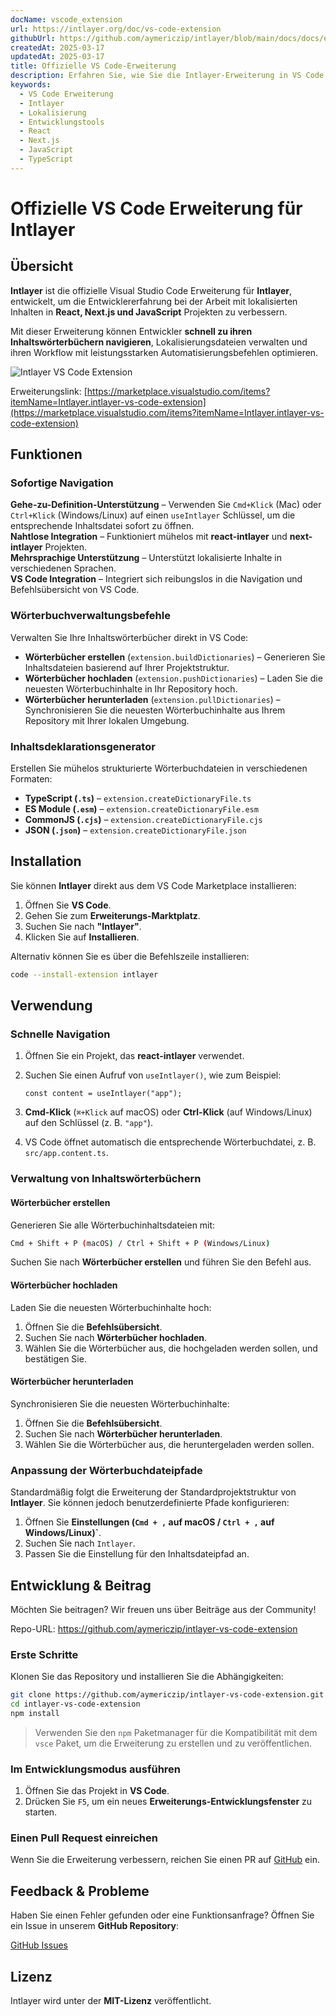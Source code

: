 ```yaml
---
docName: vscode_extension
url: https://intlayer.org/doc/vs-code-extension
githubUrl: https://github.com/aymericzip/intlayer/blob/main/docs/docs/en/vs_code_extension.md
createdAt: 2025-03-17
updatedAt: 2025-03-17
title: Offizielle VS Code-Erweiterung
description: Erfahren Sie, wie Sie die Intlayer-Erweiterung in VS Code verwenden, um Ihren Entwicklungsworkflow zu verbessern. Navigieren Sie schnell zwischen lokalisierten Inhalten und verwalten Sie Ihre Wörterbücher effizient.
keywords:
  - VS Code Erweiterung
  - Intlayer
  - Lokalisierung
  - Entwicklungstools
  - React
  - Next.js
  - JavaScript
  - TypeScript
---
```


# Offizielle VS Code Erweiterung für Intlayer

## Übersicht

**Intlayer** ist die offizielle Visual Studio Code Erweiterung für **Intlayer**, entwickelt, um die Entwicklererfahrung bei der Arbeit mit lokalisierten Inhalten in **React, Next.js und JavaScript** Projekten zu verbessern.

Mit dieser Erweiterung können Entwickler **schnell zu ihren Inhaltswörterbüchern navigieren**, Lokalisierungsdateien verwalten und ihren Workflow mit leistungsstarken Automatisierungsbefehlen optimieren.

![Intlayer VS Code Extension](https://github.com/aymericzip/intlayer/blob/main/docs/assets/vs_code_extension_demo.gif)

Erweiterungslink: [https://marketplace.visualstudio.com/items?itemName=Intlayer.intlayer-vs-code-extension](https://marketplace.visualstudio.com/items?itemName=Intlayer.intlayer-vs-code-extension)

## Funktionen

### Sofortige Navigation

**Gehe-zu-Definition-Unterstützung** – Verwenden Sie `Cmd+Klick` (Mac) oder `Ctrl+Klick` (Windows/Linux) auf einen `useIntlayer` Schlüssel, um die entsprechende Inhaltsdatei sofort zu öffnen.  
**Nahtlose Integration** – Funktioniert mühelos mit **react-intlayer** und **next-intlayer** Projekten.  
**Mehrsprachige Unterstützung** – Unterstützt lokalisierte Inhalte in verschiedenen Sprachen.  
**VS Code Integration** – Integriert sich reibungslos in die Navigation und Befehlsübersicht von VS Code.

### Wörterbuchverwaltungsbefehle

Verwalten Sie Ihre Inhaltswörterbücher direkt in VS Code:

- **Wörterbücher erstellen** (`extension.buildDictionaries`) – Generieren Sie Inhaltsdateien basierend auf Ihrer Projektstruktur.
- **Wörterbücher hochladen** (`extension.pushDictionaries`) – Laden Sie die neuesten Wörterbuchinhalte in Ihr Repository hoch.
- **Wörterbücher herunterladen** (`extension.pullDictionaries`) – Synchronisieren Sie die neuesten Wörterbuchinhalte aus Ihrem Repository mit Ihrer lokalen Umgebung.

### Inhaltsdeklarationsgenerator

Erstellen Sie mühelos strukturierte Wörterbuchdateien in verschiedenen Formaten:

- **TypeScript (`.ts`)** – `extension.createDictionaryFile.ts`
- **ES Module (`.esm`)** – `extension.createDictionaryFile.esm`
- **CommonJS (`.cjs`)** – `extension.createDictionaryFile.cjs`
- **JSON (`.json`)** – `extension.createDictionaryFile.json`

## Installation

Sie können **Intlayer** direkt aus dem VS Code Marketplace installieren:

1. Öffnen Sie **VS Code**.
2. Gehen Sie zum **Erweiterungs-Marktplatz**.
3. Suchen Sie nach **"Intlayer"**.
4. Klicken Sie auf **Installieren**.

Alternativ können Sie es über die Befehlszeile installieren:

```sh
code --install-extension intlayer
```

## Verwendung

### Schnelle Navigation

1. Öffnen Sie ein Projekt, das **react-intlayer** verwendet.
2. Suchen Sie einen Aufruf von `useIntlayer()`, wie zum Beispiel:

   ```tsx
   const content = useIntlayer("app");
   ```

3. **Cmd-Klick** (`⌘+Klick` auf macOS) oder **Ctrl-Klick** (auf Windows/Linux) auf den Schlüssel (z. B. `"app"`).
4. VS Code öffnet automatisch die entsprechende Wörterbuchdatei, z. B. `src/app.content.ts`.

### Verwaltung von Inhaltswörterbüchern

#### Wörterbücher erstellen

Generieren Sie alle Wörterbuchinhaltsdateien mit:

```sh
Cmd + Shift + P (macOS) / Ctrl + Shift + P (Windows/Linux)
```

Suchen Sie nach **Wörterbücher erstellen** und führen Sie den Befehl aus.

#### Wörterbücher hochladen

Laden Sie die neuesten Wörterbuchinhalte hoch:

1. Öffnen Sie die **Befehlsübersicht**.
2. Suchen Sie nach **Wörterbücher hochladen**.
3. Wählen Sie die Wörterbücher aus, die hochgeladen werden sollen, und bestätigen Sie.

#### Wörterbücher herunterladen

Synchronisieren Sie die neuesten Wörterbuchinhalte:

1. Öffnen Sie die **Befehlsübersicht**.
2. Suchen Sie nach **Wörterbücher herunterladen**.
3. Wählen Sie die Wörterbücher aus, die heruntergeladen werden sollen.

### Anpassung der Wörterbuchdateipfade

Standardmäßig folgt die Erweiterung der Standardprojektstruktur von **Intlayer**. Sie können jedoch benutzerdefinierte Pfade konfigurieren:

1. Öffnen Sie **Einstellungen (`Cmd + ,` auf macOS / `Ctrl + ,` auf Windows/Linux)`**.
2. Suchen Sie nach `Intlayer`.
3. Passen Sie die Einstellung für den Inhaltsdateipfad an.

## Entwicklung & Beitrag

Möchten Sie beitragen? Wir freuen uns über Beiträge aus der Community!

Repo-URL: https://github.com/aymericzip/intlayer-vs-code-extension

### Erste Schritte

Klonen Sie das Repository und installieren Sie die Abhängigkeiten:

```sh
git clone https://github.com/aymericzip/intlayer-vs-code-extension.git
cd intlayer-vs-code-extension
npm install
```

> Verwenden Sie den `npm` Paketmanager für die Kompatibilität mit dem `vsce` Paket, um die Erweiterung zu erstellen und zu veröffentlichen.

### Im Entwicklungsmodus ausführen

1. Öffnen Sie das Projekt in **VS Code**.
2. Drücken Sie `F5`, um ein neues **Erweiterungs-Entwicklungsfenster** zu starten.

### Einen Pull Request einreichen

Wenn Sie die Erweiterung verbessern, reichen Sie einen PR auf [GitHub](https://github.com/aymericzip/intlayer-vs-code-extension) ein.

## Feedback & Probleme

Haben Sie einen Fehler gefunden oder eine Funktionsanfrage? Öffnen Sie ein Issue in unserem **GitHub Repository**:

[GitHub Issues](https://github.com/aymericzip/intlayer-vs-code-extension/issues)

## Lizenz

Intlayer wird unter der **MIT-Lizenz** veröffentlicht.
